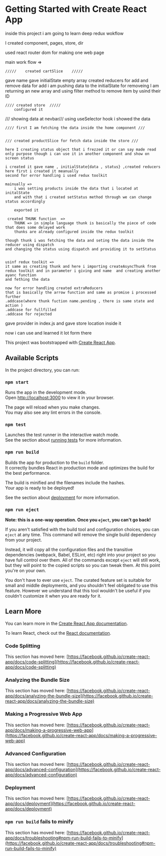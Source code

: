 # Getting Started with Create React App

inside this project i am going to learn deep redux wokflow

I created component, pages, store, dir

used react router dom for making one web page

main work flow => 


    /////    created cartSlice    /////

  gave name
  gave initialState empty array
  created reducers for add and remove data
    for add i am pushing data to the initialState 
    for removeing I am returning an new array and using filter method to remove item by usind their ID

    
    //// created store  /////
        configured it

   /// showing data at nevbar///
   using useSelector hook i showed the data

    
    //// first I am fetching the data inside the home component ///

    
    /// created productSlice for fetch data inside the store ///
   
    here I creating status object that i frezzed it or can say made read only purpose though i can use it in another component and show on screen status

    i created it gave name , initialState{data , status} ,created reducers
    here first i created it meanually 
    second for error handling i used redux toolkit 

    mainually => 
        i was setting products inside the data that i located at initalState
        and with that i created setStatus method through we can change status accordingly

        exported it

     created THUNK function  =>
        THUNK => in simple language thunk is basically the piece of code that does some delayed work
        thunks are already configured inside the redux toolkit

    though thunk i was fetching the data and seting the data inside the reducer using dispatch 
    and changing the status using dispatch and providing it to setStatus


    usinf redux toolkit =>
    it same as creating thunk and here i importing createAsyncThunk from redux toolkit and in parameter i giving and name  and creating another ayanc function  
    and fething the data 

    now for error handling created extraReducers
    that is basically the arrow function and same as promise i processed further
    .addcase(where thunk fuction name.pending , there is same state and action )
    .addcase for fullfilled
    .addcase for rejected


gave provider in index.js and gave store location inside it

now i can use and learned it lot form there 








This project was bootstrapped with [Create React App](https://github.com/facebook/create-react-app).

## Available Scripts

In the project directory, you can run:

### `npm start`

Runs the app in the development mode.\
Open [http://localhost:3000](http://localhost:3000) to view it in your browser.

The page will reload when you make changes.\
You may also see any lint errors in the console.

### `npm test`

Launches the test runner in the interactive watch mode.\
See the section about [running tests](https://facebook.github.io/create-react-app/docs/running-tests) for more information.

### `npm run build`

Builds the app for production to the `build` folder.\
It correctly bundles React in production mode and optimizes the build for the best performance.

The build is minified and the filenames include the hashes.\
Your app is ready to be deployed!

See the section about [deployment](https://facebook.github.io/create-react-app/docs/deployment) for more information.

### `npm run eject`

**Note: this is a one-way operation. Once you `eject`, you can't go back!**

If you aren't satisfied with the build tool and configuration choices, you can `eject` at any time. This command will remove the single build dependency from your project.

Instead, it will copy all the configuration files and the transitive dependencies (webpack, Babel, ESLint, etc) right into your project so you have full control over them. All of the commands except `eject` will still work, but they will point to the copied scripts so you can tweak them. At this point you're on your own.

You don't have to ever use `eject`. The curated feature set is suitable for small and middle deployments, and you shouldn't feel obligated to use this feature. However we understand that this tool wouldn't be useful if you couldn't customize it when you are ready for it.

## Learn More

You can learn more in the [Create React App documentation](https://facebook.github.io/create-react-app/docs/getting-started).

To learn React, check out the [React documentation](https://reactjs.org/).

### Code Splitting

This section has moved here: [https://facebook.github.io/create-react-app/docs/code-splitting](https://facebook.github.io/create-react-app/docs/code-splitting)

### Analyzing the Bundle Size

This section has moved here: [https://facebook.github.io/create-react-app/docs/analyzing-the-bundle-size](https://facebook.github.io/create-react-app/docs/analyzing-the-bundle-size)

### Making a Progressive Web App

This section has moved here: [https://facebook.github.io/create-react-app/docs/making-a-progressive-web-app](https://facebook.github.io/create-react-app/docs/making-a-progressive-web-app)

### Advanced Configuration

This section has moved here: [https://facebook.github.io/create-react-app/docs/advanced-configuration](https://facebook.github.io/create-react-app/docs/advanced-configuration)

### Deployment

This section has moved here: [https://facebook.github.io/create-react-app/docs/deployment](https://facebook.github.io/create-react-app/docs/deployment)

### `npm run build` fails to minify

This section has moved here: [https://facebook.github.io/create-react-app/docs/troubleshooting#npm-run-build-fails-to-minify](https://facebook.github.io/create-react-app/docs/troubleshooting#npm-run-build-fails-to-minify)
